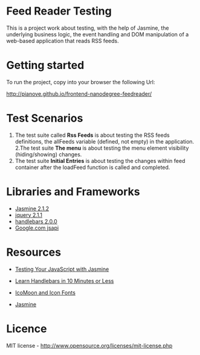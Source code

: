 # Feed Reader Testing

This is a project work about testing, with the help of Jasmine, the underlying business logic, the event handling and DOM manipulation of a web-based application that reads RSS feeds.


# Getting started

To run the project, copy into your browser the following Url:

http://pianove.github.io/frontend-nanodegree-feedreader/

# Test Scenarios

1. The test suite  called <b>Rss Feeds</b> is about testing the RSS feeds definitions, the allFeeds variable (defined, not empty) in the application.
2.The test suite <b>The menu</b> is about testing the menu element visibility (hiding/showing) changes. 
3. The test suite <b>Initial Entries</b> is about testing the changes within feed container after the loadFeed function is called and completed.

# Libraries and Frameworks

* [Jasmine 2.1.2](http://jasmine.github.io/2.1/introduction.html "jasmine")
* [jquery 2.1.1](http://api.jquery.com/ "jquery")
* [handlebars 2.0.0](http://handlebarsjs.com/ "handlebars template")
* [Google.com jsapi](http://google.com/jsapi "gooogle jsapi")


# Resources

* [Testing Your JavaScript with Jasmine](http://code.tutsplus.com/tutorials/testing-your-javascript-with-jasmine--net-21229)

* [Learn Handlebars in 10 Minutes or Less](http://tutorialzine.com/2015/01/learn-handlebars-in-10-minutes/)

* [IcoMoon and Icon Fonts](http://chipcullen.com/how-to-use-icomoon-and-icon-fonts-part-1-basic-usage/)

* [Jasmine](http://jasmine.github.io/2.2/introduction.html)


# Licence

MIT license - http://www.opensource.org/licenses/mit-license.php